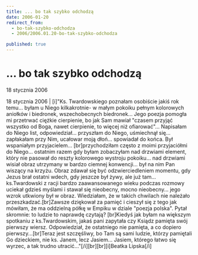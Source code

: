 ```yaml
---
title: ... bo tak szybko odchodzą
date: 2006-01-20
redirect_from: 
  - bo-tak-szybko-odchodza
  - 2006/2006.01.20-bo-tak-szybko-odchodza

published: true
---
```




# ... bo tak szybko odchodzą

<time>18 stycznia 2006</time>

18 stycznia 2006 | [i]"Ks. Twardowskiego poznałam osobiście jakiś rok temu... byłam u Niego kilkakrotnie- w małym pokoiku pełnym kolorowych aniołków i biedronek, wszechobecnych biedronek... Jego poezja pomogła mi przetrwać ciężkie cierpienie, bo jak Sam mawiał "czasem przyjąć wszystko od Boga, nawet cierpienie, to więcej niż ofiarować"... Napisałam do Niego list, odpowiedział... przyszłam do Niego, uśmiechnął się... zapłakałam przy Nim, ucałowar moją dłoń... spowiadał do końca. Był wspaniałym przyjacielem... [br]przychodziłam często z moimi przyjaciółmi do Niego... ostatnim razem gdy byłam zobaczyłam nad drzwiami element, który nie pasował do reszty kolorowego wystroju pokoiku... nad drzwiami wisiał obraz utrzymany w bardzo ciemnej konwencji... był na nim Pan wiszący na krzyżu. Obraz zdawał się być odzwierciedleniem momentu, gdy Jezus brał ostatni wdech, gdy jeszcze był żywy, ale już tam... ks.Twardowski z racji bardzo zaawansowanego wieku podczas rozmowy 
uciekał gdzieś myślami i stawał się nieobecny, mocno nieobecny... jego wzrok utkwiony był w obraz. Wiedziałam, że w takich chwilach nie należało przeszkadzać.[br]Zawsze dziękował za pamięć i cieszył się z tego jak mówiłam, że ma oddzielną półkę w Empiku w dziale "poezja polska". Pytał skromnie: to ludzie to naprawdę czytają? [br]Kiedyś jak byłam na większym spotkaniu z ks.Twardowskim, jakaś pani zapytała czy Ksiądz pamięta swój pierwszy wiersz. Odpowiedział, że ostatniego nie pamięta, a co dopiero pierwszy...[br]Teraz jest szczęśliwy, bo Tam są sami ludzie, którzy pamiętali Go dzieckiem, nie ks. Janem, lecz Jasiem... Jasiem, którego łatwo się wyrzec, a tak trudno utracić..."[/i][br][br][i]Beatka Lipska[/i]

<!--CONTENT FROM OLD SERVER (jos before 2013): 18 stycznia 2006 | [i]"Ks. Twardowskiego poznałam osobiście jakiś rok temu... byłam u Niego kilkakrotnie- w małym pokoiku pełnym kolorowych aniołków i biedronek, wszechobecnych biedronek... Jego poezja pomogła mi przetrwać ciężkie cierpienie, bo jak Sam mawiał "czasem przyjąć wszystko od Boga, nawet cierpienie, to więcej niż ofiarować"... Napisałam do Niego list, odpowiedział... przyszłam do Niego, uśmiechnął się... zapłakałam przy Nim, ucałowar moją dłoń... spowiadał do końca. Był wspaniałym przyjacielem... [br]przychodziłam często z moimi przyjaciółmi do Niego... ostatnim razem gdy byłam zobaczyłam nad drzwiami element, który nie pasował do reszty kolorowego wystroju pokoiku... nad drzwiami wisiał obraz utrzymany w bardzo ciemnej konwencji... był na nim Pan wiszący na krzyżu. Obraz zdawał się być odzwierciedleniem momentu, gdy Jezus brał ostatni wdech, gdy jeszcze był żywy, ale już tam... ks.Twardowski z racji bardzo zaawansowanego wieku podczas rozmowy uciekał gdzieś myślami i stawał się nieobecny, mocno nieobecny... jego wzrok utkwiony był w obraz. Wiedziałam, że w takich chwilach nie należało przeszkadzać.[br]Zawsze dziękował za pamięć i cieszył się z tego jak mówiłam, że ma oddzielną półkę w Empiku w dziale "poezja polska". Pytał skromnie: to ludzie to naprawdę czytają? [br]Kiedyś jak byłam na większym spotkaniu z ks.Twardowskim, jakaś pani zapytała czy Ksiądz pamięta swój pierwszy wiersz. Odpowiedział, że ostatniego nie pamięta, a co dopiero pierwszy...[br]Teraz jest szczęśliwy, bo Tam są sami ludzie, którzy pamiętali Go dzieckiem, nie ks. Janem, lecz Jasiem... Jasiem, którego łatwo się wyrzec, a tak trudno utracić..."[/i][br][br][i]Beatka Lipska[/i]
-->

<!--{{json:{"created_date":"2006-01-20 00:40:57","publish_down":"0000-00-00 00:00:00","id":"192"}}}-->